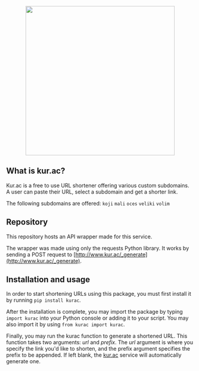 <p align="center">
  <img src="https://i.ibb.co/1vyfvn6/kurdotac.png" width="400"/>
 </p>
 
## What is kur.ac?
Kur.ac is a free to use URL shortener offering various custom subdomains.
A user can paste their URL, select a subdomain and get a shorter link.

The following subdomains are offered:
```koji```
```mali```
```oces```
```veliki```
```volim```

## Repository
This repository hosts an API wrapper made for this service.

The wrapper was made using only the requests Python library. It works by sending a POST request to [http://www.kur.ac/_generate](http://www.kur.ac/_generate).

## Installation and usage
In order to start shortening URLs using this package, you must first install it by running ```pip install kurac```.

After the installation is complete, you may import the package by typing ```import kurac``` into your Python console or adding it to your script. You may also import it by using ```from kurac import kurac```.

Finally, you may run the kurac function to generate a shortened URL. This function takes two arguments: *url* and *prefix*. The *url* argument is where you specify the link you'd like to shorten, and the prefix argument specifies the prefix to be appended. If left blank, the [kur.ac](kur.ac) service will automatically generate one.

